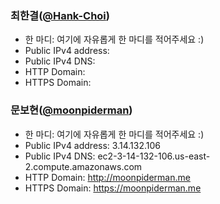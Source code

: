 ### 최한결([@Hank-Choi](https://github.com/Hank-Choi))
- 한 마디: 여기에 자유롭게 한 마디를 적어주세요 :)
- Public IPv4 address:
- Public IPv4 DNS:
- HTTP Domain:
- HTTPS Domain:

### 문보현([@moonpiderman](https://github.com/moonpiderman))
- 한 마디: 여기에 자유롭게 한 마디를 적어주세요 :)
- Public IPv4 address: 3.14.132.106
- Public IPv4 DNS: ec2-3-14-132-106.us-east-2.compute.amazonaws.com
- HTTP Domain: http://moonpiderman.me
- HTTPS Domain: https://moonpiderman.me
